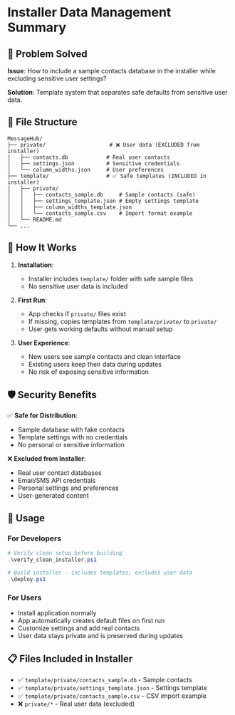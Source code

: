 # Installer Data Management Summary

## 🎯 Problem Solved

**Issue**: How to include a sample contacts database in the installer while excluding sensitive user settings?

**Solution**: Template system that separates safe defaults from sensitive user data.

## 📁 File Structure

```
MessageHub/
├── private/                    # ❌ User data (EXCLUDED from installer)
│   ├── contacts.db            # Real user contacts
│   ├── settings.json          # Sensitive credentials  
│   └── column_widths.json     # User preferences
├── template/                  # ✅ Safe templates (INCLUDED in installer)
│   ├── private/
│   │   ├── contacts_sample.db     # Sample contacts (safe)
│   │   ├── settings_template.json # Empty settings template
│   │   ├── column_widths_template.json
│   │   └── contacts_sample.csv    # Import format example
│   └── README.md
└── ...
```

## 🔄 How It Works

1. **Installation**: 
   - Installer includes `template/` folder with safe sample files
   - No sensitive user data is included

2. **First Run**:
   - App checks if `private/` files exist
   - If missing, copies templates from `template/private/` to `private/`
   - User gets working defaults without manual setup

3. **User Experience**:
   - New users see sample contacts and clean interface
   - Existing users keep their data during updates
   - No risk of exposing sensitive information

## 🛡️ Security Benefits

✅ **Safe for Distribution**:
- Sample database with fake contacts
- Template settings with no credentials
- No personal or sensitive information

❌ **Excluded from Installer**:
- Real user contact databases
- Email/SMS API credentials
- Personal settings and preferences
- User-generated content

## 🚀 Usage

### For Developers
```powershell
# Verify clean setup before building
.\verify_clean_installer.ps1

# Build installer - includes templates, excludes user data
.\deploy.ps1
```

### For Users
- Install application normally
- App automatically creates default files on first run
- Customize settings and add real contacts
- User data stays private and is preserved during updates

## 📋 Files Included in Installer

- ✅ `template/private/contacts_sample.db` - Sample contacts
- ✅ `template/private/settings_template.json` - Settings template
- ✅ `template/private/contacts_sample.csv` - CSV import example
- ❌ `private/*` - Real user data (excluded)
